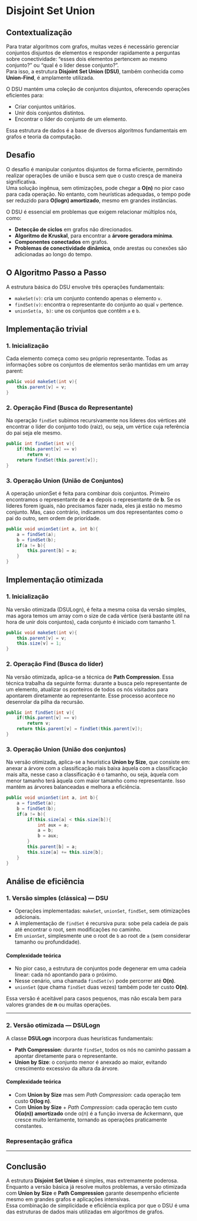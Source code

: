 # Disjoint Set Union

## Contextualização

Para tratar algoritmos com grafos, muitas vezes é necessário gerenciar conjuntos disjuntos de elementos e responder rapidamente a perguntas sobre conectividade: “esses dois elementos pertencem ao mesmo conjunto?” ou “qual é o líder desse conjunto?”.  
Para isso, a estrutura **Disjoint Set Union (DSU)**, também conhecida como **Union-Find**, é amplamente utilizada.  

O DSU mantém uma coleção de conjuntos disjuntos, oferecendo operações eficientes para:  
- Criar conjuntos unitários.  
- Unir dois conjuntos distintos.  
- Encontrar o líder do conjunto de um elemento.  

Essa estrutura de dados é a base de diversos algoritmos fundamentais em grafos e teoria da computação.

## Desafio

O desafio é manipular conjuntos disjuntos de forma eficiente, permitindo realizar operações de união e busca sem que o custo cresça de maneira significativa.  
Uma solução ingênua, sem otimizações, pode chegar a **O(n)** no pior caso para cada operação. No entanto, com heurísticas adequadas, o tempo pode ser reduzido para **O(logn) amortizado**, mesmo em grandes instâncias.  

O DSU é essencial em problemas que exigem relacionar múltiplos nós, como:  
- **Detecção de ciclos** em grafos não direcionados.  
- **Algoritmo de Kruskal**, para encontrar a **árvore geradora mínima**.  
- **Componentes conectados** em grafos.  
- **Problemas de conectividade dinâmica**, onde arestas ou conexões são adicionadas ao longo do tempo.  

## O Algoritmo Passo a Passo

A estrutura básica do DSU envolve três operações fundamentais:  

  * `makeSet(v)`: cria um conjunto contendo apenas o elemento `v`.  
  * `findSet(v)`: encontra o representante do conjunto ao qual `v` pertence.  
  * `unionSet(a, b)`: une os conjuntos que contêm `a` e `b`.  

## Implementação trivial

### 1. Inicialização

Cada elemento começa como seu próprio representante. Todas as informações sobre os conjuntos de elementos serão mantidas em um array parent:

```java
public void makeSet(int v){
    this.parent[v] = v;
}
```

### 2. Operação Find (Busca do Representante)

Na operação `findSet` subimos recursivamente nos líderes dos vértices até encontrar o líder do conjunto todo (raiz), ou seja, um vértice cuja referência do pai seja ele mesmo.  

```java
public int findSet(int v){
    if(this.parent[v] == v)
        return v;
    return findSet(this.parent[v]);
}
```

### 3. Operação Union (União de Conjuntos)

A operação unionSet é feita para combinar dois conjuntos. Primeiro encontramos o representante de **a** e depois o representante de **b**. Se os líderes forem iguais, não precisamos fazer nada, eles já estão no mesmo conjunto. Mas, caso contrário, indicamos um dos representantes como o pai do outro, sem ordem de prioridade.   


```java
public void unionSet(int a, int b){
    a = findSet(a);
    b = findSet(b);
    if(a != b){
        this.parent[b] = a;
    }
}
```

## Implementação otimizada

### 1. Inicialização

Na versão otimizada (DSULogn), é feita a mesma coisa da versão simples, mas agora temos um array com o size de cada vértice (será bastante útil na hora de unir dois conjuntos), cada conjunto é iniciado com tamanho 1.   

```java
public void makeSet(int v){
    this.parent[v] = v;
    this.size[v] = 1;
}
```

### 2. Operação Find (Busca do líder)

Na versão otimizada, aplica-se a técnica de **Path Compression**. Essa técnica trabalha da seguinte forma: durante a busca pelo representante de um elemento, atualizar os ponteiros de todos os nós visitados para apontarem diretamente ao representante. Esse processo acontece no desenrolar da pilha da recursão.

```java
public int findSet(int v){
    if(this.parent[v] == v)
        return v;
    return this.parent[v] = findSet(this.parent[v]);
}
```

### 3. Operação Union (União dos conjuntos)

Na versão otimizada, aplica-se a heurística **Union by Size**, que consiste em: anexar a árvore com a classificação mais baixa àquela com a classificação mais alta, nesse caso a classificação é o tamanho, ou seja, àquela com menor tamanho terá àquela com maior tamanho como representante. Isso mantém as árvores balanceadas e melhora a eficiência. 

```java
public void unionSet(int a, int b){
    a = findSet(a);
    b = findSet(b);
    if(a != b){
        if(this.size[a] < this.size[b]){
            int aux = a;
            a = b;
            b = aux;
        }
        this.parent[b] = a;
        this.size[a] += this.size[b];
    }
}
```

## Análise de eficiência

### 1. Versão simples (clássica) — DSU

- Operações implementadas: `makeSet`, `unionSet`, `findSet`, sem otimizações adicionais.  
- A implementação de `findSet` é recursiva pura: sobe pela cadeia de pais até encontrar o root, sem modificações no caminho.  
- Em `unionSet`, simplesmente une o root de `b` ao root de `a` (sem considerar tamanho ou profundidade).

#### Complexidade teórica

- No pior caso, a estrutura de conjuntos pode degenerar em uma cadeia linear: cada nó apontando para o próximo.  
- Nesse cenário, uma chamada `findSet(v)` pode percorrer até **O(n)**.  
- `unionSet` (que chama `findSet` duas vezes) também pode ter custo **O(n)**.  

Essa versão é aceitável para casos pequenos, mas não escala bem para valores grandes de **n** ou muitas operações.

---

### 2. Versão otimizada — DSULogn

A classe **DSULogn** incorpora duas heurísticas fundamentais:

- **Path Compression**: durante `findSet`, todos os nós no caminho passam a apontar diretamente para o representante.  
- **Union by Size**: o conjunto menor é anexado ao maior, evitando crescimento excessivo da altura da árvore.

#### Complexidade teórica

- Com **Union by Size** mas sem *Path Compression*: cada operação tem custo **O(log n)**.  
- Com **Union by Size** + *Path Compression*: cada operação tem custo **O(α(n)) amortizado** onde α(n) é a função inversa de Ackermann, que cresce muito lentamente, tornando as operações praticamente constantes.

### Representação gráfica 
---

## Conclusão

A estrutura **Disjoint Set Union** é simples, mas extremamente poderosa.  
Enquanto a versão básica já resolve muitos problemas, a versão otimizada com **Union by Size** e **Path Compression** garante desempenho eficiente mesmo em grandes grafos e aplicações intensivas.  
Essa combinação de simplicidade e eficiência explica por que o DSU é uma das estruturas de dados mais utilizadas em algoritmos de grafos.
